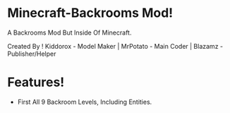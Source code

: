 # Minecraft-Backrooms Mod!

A Backrooms Mod But Inside Of Minecraft.



Created By ! Kiddorox - Model Maker | MrPotato - Main Coder | Blazamz - Publisher/Helper

# Features!
- First All 9 Backroom Levels, Including Entities.
